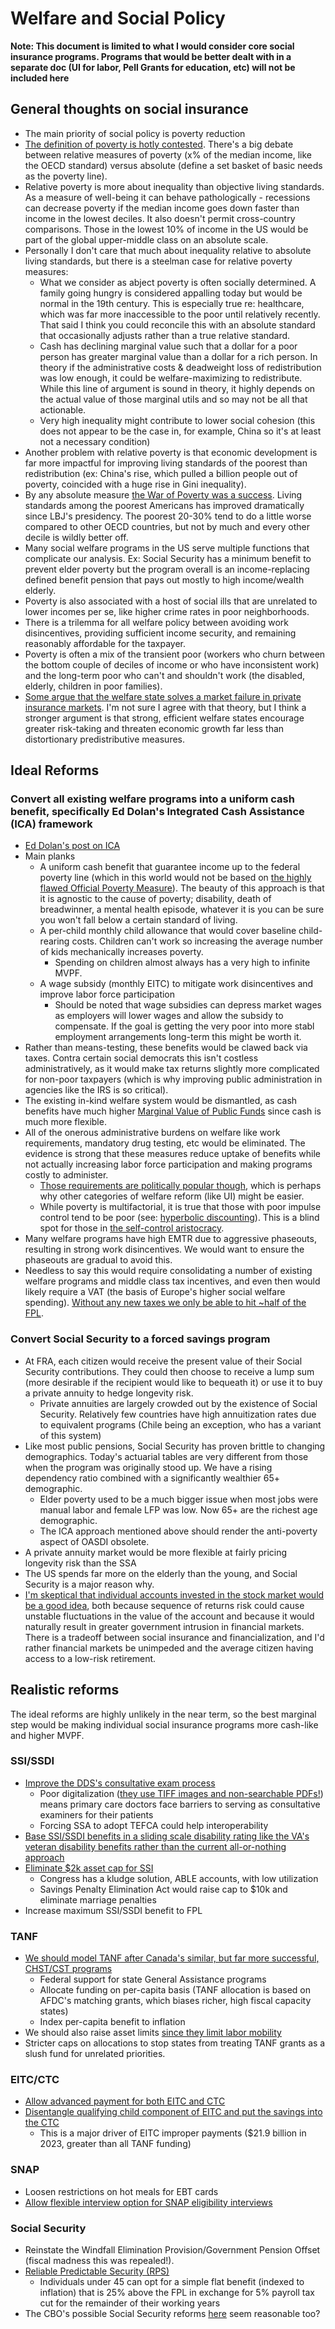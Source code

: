 # Welfare and Social Policy

**Note: This document is limited to what I would consider core social insurance programs. Programs that would be better dealt with in a separate doc (UI for labor, Pell Grants for education, etc) will not be included here**

## General thoughts on social insurance

- The main priority of social policy is poverty reduction
- [The definition of poverty is hotly contested](https://dolanecon.blogspot.com/2024/02/redefining-poverty-towards.html). There's a big debate between relative measures of poverty (x% of the median income, like the OECD standard) versus absolute (define a set basket of basic needs as the poverty line).
- Relative poverty is more about inequality than objective living standards. As a measure of well-being it can behave pathologically - recessions can decrease poverty if the median income goes down faster than income in the lowest deciles. It also doesn't permit cross-country comparisons. Those in the lowest 10% of income in the US would be part of the global upper-middle class on an absolute scale.
- Personally I don't care that much about inequality relative to absolute living standards, but there is a steelman case for relative poverty measures:
    - What we consider as abject poverty is often socially determined. A family going hungry is considered appalling today but would be normal in the 19th century. This is especially true re: healthcare, which was far more inaccessible to the poor until relatively recently. That said I think you could reconcile this with an absolute standard that occasionally adjusts rather than a true relative standard.
    - Cash has declining marginal value such that a dollar for a poor person has greater marginal value than a dollar for a rich person. In theory if the administrative costs & deadweight loss of redistribution was low enough, it could be welfare-maximizing to redistribute. While this line of argument is sound in theory, it highly depends on the actual value of those marginal utils and so may not be all that actionable.
    - Very high inequality might contribute to lower social cohesion (this does not appear to be the case in, for example, China so it's at least not a necessary condition) 
- Another problem with relative poverty is that economic development is far more impactful for improving living standards of the poorest than redistribution (ex: China's rise, which pulled a billion people out of poverty, coincided with a huge rise in Gini inequality).
- By any absolute measure [the War of Poverty was a success](https://www.noahpinion.blog/p/the-war-on-poverty-was-a-success). Living standards among the poorest Americans has improved dramatically since LBJ's presidency. The poorest 20-30% tend to do a little worse compared to other OECD countries, but not by much and every other decile is wildly better off.
- Many social welfare programs in the US serve multiple functions that complicate our analysis. Ex: Social Security has a minimum benefit to prevent elder poverty but the program overall is an income-replacing defined benefit pension that pays out mostly to high income/wealth elderly.
- Poverty is also associated with a host of social ills that are unrelated to lower incomes per se, like higher crime rates in poor neighborhoods.
- There is a trilemma for all welfare policy between avoiding work disincentives, providing sufficient income security, and remaining reasonably affordable for the taxpayer.
- Poverty is often a mix of the transient poor (workers who churn between the bottom couple of deciles of income or who have inconsistent work) and the long-term poor who can't and shouldn't work (the disabled, elderly, children in poor families).
- [Some argue that the welfare state solves a market failure in private insurance markets](https://www.niskanencenter.org/the-free-market-welfare-state-preserving-dynamism-in-a-volatile-world/). I'm not sure I agree with that theory, but I think a stronger argument is that strong, efficient welfare states encourage greater risk-taking and threaten economic growth far less than distortionary predistributive measures.

## Ideal Reforms

### Convert all existing welfare programs into a uniform cash benefit, specifically Ed Dolan's Integrated Cash Assistance (ICA) framework
- [Ed Dolan's post on ICA](https://dolanecon.blogspot.com/2020/04/a-social-safety-net-for-age-of.html)
- Main planks
    - A uniform cash benefit that guarantee income up to the federal poverty line (which in this world would not be based on [the highly flawed Official Poverty Measure](https://www.vox.com/future-perfect/2023/3/10/23632910/poverty-official-supplemental-relative-absolute-measure-desmond)). The beauty of this approach is that it is agnostic to the cause of poverty; disability, death of breadwinner, a mental health episode, whatever it is you can be sure you won't fall below a certain standard of living.
    - A per-child monthly child allowance that would cover baseline child-rearing costs. Children can't work so increasing the average number of kids mechanically increases poverty.
        - Spending on children almost always has a very high to infinite MVPF.
    - A wage subsidy (monthly EITC) to mitigate work disincentives and improve labor force participation
        - Should be noted that wage subsidies can depress market wages as employers will lower wages and allow the subsidy to compensate. If the goal is getting the very poor into more stabl employment arrangements long-term this might be worth it.
- Rather than means-testing, these benefits would be clawed back via taxes. Contra certain social democrats this isn't costless administratively, as it would make tax returns slightly more complicated for non-poor taxpayers (which is why improving public administration in agencies like the IRS is so critical).
- The existing in-kind welfare system would be dismantled, as cash benefits have much higher [Marginal Value of Public Funds](https://policyimpacts.org/mvpf-explained/what-is-the-mvpf/) since cash is much more flexible.
- All of the onerous administrative burdens on welfare like work requirements, mandatory drug testing, etc would be eliminated. The evidence is strong that these measures reduce uptake of benefits while not actually increasing labor force participation and making programs costly to administer.
    - [Those requirements are politically popular though](https://www.axios.com/2023/05/18/axios-ipsos-poll-work-requirements-medicaid-snap), which is perhaps why other categories of welfare reform (like UI) might be easier.
    - While poverty is multifactorial, it is true that those with poor impulse control tend to be poor (see: [hyperbolic discounting](https://en.wikipedia.org/wiki/Hyperbolic_discounting)). This is a blind spot for those in [the self-control aristocracy](https://induecourse.utoronto.ca/what-do-libertarians-and-pedophiles-have-in-common/).
- Many welfare programs have high EMTR due to aggressive phaseouts, resulting in strong work disincentives. We would want to ensure the phaseouts are gradual to avoid this.
- Needless to say this would require consolidating a number of existing welfare programs and middle class tax incentives, and even then would likely require a VAT (the basis of Europe's higher social welfare spending). [Without any new taxes we only be able to hit ~half of the FPL](https://medium.com/basic-income/how-much-basic-income-can-we-afford-52cc8e9da65).

### Convert Social Security to a forced savings program

- At FRA, each citizen would receive the present value of their Social Security contributions. They could then choose to receive a lump sum (more desirable if the recipient would like to bequeath it) or use it to buy a private annuity to hedge longevity risk.
    - Private annuities are largely crowded out by the existence of Social Security. Relatively few countries have high annuitization rates due to equivalent programs (Chile being an exception, who has a variant of this system)
- Like most public pensions, Social Security has proven brittle to changing demographics. Today's actuarial tables are very different from those when the program was originally stood up. We have a rising dependency ratio combined with a significantly wealthier 65+ demographic.
    - Elder poverty used to be a much bigger issue when most jobs were manual labor and female LFP was low. Now 65+ are the richest age demographic.
    - The ICA approach mentioned above should render the anti-poverty aspect of OASDI obsolete.
- A private annuity market would be more flexible at fairly pricing longevity risk than the SSA
- The US spends far more on the elderly than the young, and Social Security is a major reason why.
- [I'm skeptical that individual accounts invested in the stock market would be a good idea](https://www.cbpp.org/research/would-private-accounts-provide-a-higher-rate-of-return-than-social-security), both because sequence of returns risk could cause unstable fluctuations in the value of the account and because it would naturally result in greater government intrusion in financial markets. There is a tradeoff between social insurance and financialization, and I'd rather financial markets be unimpeded and the average citizen having access to a low-risk retirement.

## Realistic reforms

The ideal reforms are highly unlikely in the near term, so the best marginal step would be making individual social insurance programs more cash-like and higher MVPF.

### SSI/SSDI
- [Improve the DDS's consultative exam process](https://www.niskanencenter.org/how-to-improve-the-social-security-administrations-efficiency/)
    - Poor digitalization ([they use TIFF images and non-searchable PDFs!](https://www.niskanencenter.org/stuck-in-the-fax-age-ssas-record-retrieval-process-needs-a-digital-overhaul/)) means primary care doctors face barriers to serving as consultative examiners for their patients
    - Forcing SSA to adopt TEFCA could help interoperability
- [Base SSI/SSDI benefits in a sliding scale disability rating like the VA's veteran disability benefits rather than the current all-or-nothing approach](https://thehill.com/opinion/congress-blog/4077056-americas-oldest-and-best-disability-benefit-system/)
- [Eliminate $2k asset cap for SSI](https://www.niskanencenter.org/how-stingy-ssi-rules-erode-work-savings-and-family-values/)
    - Congress has a kludge solution, ABLE accounts, with low utilization
    - Savings Penalty Elimination Act would raise cap to $10k and eliminate marriage penalties
- Increase maximum SSI/SSDI benefit to FPL

### TANF
- [We should model TANF after Canada's similar, but far more successful, CHST/CST programs](https://www.niskanencenter.org/inequitable-and-inadequate-reforming-federal-grants-for-state-social-assistance-programs/)
    - Federal support for state General Assistance programs
    - Allocate funding on per-capita basis (TANF allocation is based on AFDC's matching grants, which biases richer, high fiscal capacity states)
    - Index per-capita benefit to inflation
- We should also raise asset limits [since they limit labor mobility](https://medium.com/migration-issues/from-coal-country-to-the-sunbelt-99da39fdc84#.fzextet0v)
- Stricter caps on allocations to stop states from treating TANF grants as a slush fund for unrelated priorities.

### EITC/CTC
- [Allow advanced payment for both EITC and CTC](https://www.niskanencenter.org/advance-payment-of-the-eitc-lessons-from-an-international-perspective/)
- [Disentangle qualifying child component of EITC and put the savings into the CTC](https://www.niskanencenter.org/disentangling-in-work-and-child-tax-credits-to-address-improper-payments/)
    - This is a major driver of EITC improper payments ($21.9 billion in 2023, greater than all TANF funding)

### SNAP
- Loosen restrictions on hot meals for EBT cards
- [Allow flexible interview option for SNAP eligibility interviews](https://donmoynihan.substack.com/p/making-snap-interviews-more-flexible)

### Social Security
- Reinstate the Windfall Elimination Provision/Government Pension Offset (fiscal madness this was repealed!).
- [Reliable Predictable Security (RPS)](https://manhattan.institute/article/rejuvenating-social-security-a-better-option-for-future-generations)
    - Individuals under 45 can opt for a simple flat benefit (indexed to inflation) that is 25% above the FPL in exchange for 5% payroll tax cut for the remainder of their working years
- The CBO's possible Social Security reforms [here](https://www.cbo.gov/system/files/2024-12/60557-budget-options.pdf) seem reasonable too?
